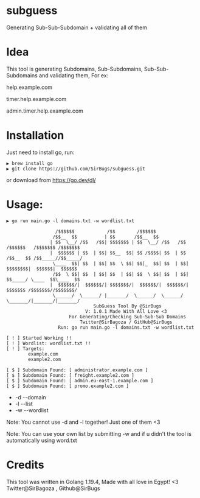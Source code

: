 # subguess
Generating Sub-Sub-Subdomain + validating all of them

# Idea
This tool is generating Subdomains, Sub-Subdomains, Sub-Sub-Subdomains and validating them, For ex:

help.example.com

timer.help.example.com

admin.timer.help.example.com

# Installation
Just need to install go, run:

```
▶ brew install go
▶ git clone https://github.com/SirBugs/subguess.git
```

or download from https://go.dev/dl/

# Usage:
```
▶ go run main.go -l domains.txt -w wordlist.txt

                  /$$$$$$            /$$        /$$$$$$
                 /$$__  $$          | $$       /$$__  $$
                | $$  \__/ /$$   /$$| $$$$$$$ | $$  \__/ /$$   /$$  /$$$$$$   /$$$$$$$ /$$$$$$$
                |  $$$$$$ | $$  | $$| $$__  $$| $$ /$$$$| $$  | $$ /$$__  $$ /$$_____//$$_____/
                 \____  $$| $$  | $$| $$  \ $$| $$|_  $$| $$  | $$| $$$$$$$$|  $$$$$$|  $$$$$$
                 /$$  \ $$| $$  | $$| $$  | $$| $$  \ $$| $$  | $$| $$_____/ \____  $$\____  $$
                |  $$$$$$/|  $$$$$$/| $$$$$$$/|  $$$$$$/|  $$$$$$/|  $$$$$$$ /$$$$$$$//$$$$$$$/
                 \______/  \______/ |_______/  \______/  \______/  \_______/|_______/|_______/
                                SubGuess Tool By @SirBugs
                             V: 1.0.1 Made With All Love <3
                       For Generating/Checking Sub-Sub-Sub Domains
                           Twitter@SirBagoza / GitHub@SirBugs
                   Run: go run main.go -l domains.txt -w wordlist.txt

[ ! ] Started Working !!
[ ! ] Wordlist: wordlist.txt !!
[ ! ] Targets:
        example.com
        example2.com

[ $ ] Subdomain Found: [ administrator.example.com ]
[ $ ] Subdomain Found: [ freight.example2.com ]
[ $ ] Subdomain Found: [ admin.eu-east-1.example.com ]
[ $ ] Subdomain Found: [ promo.example2.com ]

```
- -d --domain
- -l --list
- -w --wordlist

Note: You cannot use -d and -l together! Just one of them <3

Note: You can use your own list by submitting -w and if u didn't the tool is automatically using word.txt

# Credits
This tool was written in Golang 1.19.4, Made with all love in Egypt! <3
Twitter@SirBagoza , Github@SirBugs
